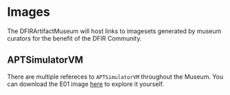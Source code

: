 # Images

The DFIRArtifactMuseum will host links to imagesets generated by museum curators for the benefit of the DFIR Community.

## APTSimulatorVM

There are multiple refereces to `APTSimulatorVM` throughout the Museum. You can download the E01 image [here](https://www.mediafire.com/folder/6b1s3o9l3zhp3/APTSimulatorVM) to explore it yourself.
